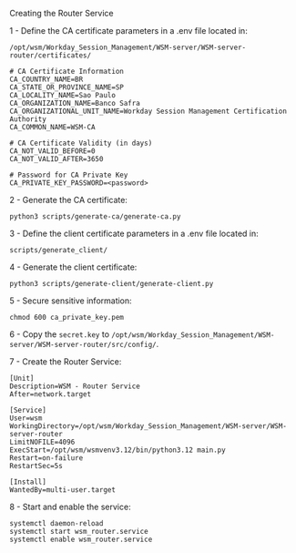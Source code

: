 Creating the Router Service

1 - Define the CA certificate parameters in a .env file located in:

    /opt/wsm/Workday_Session_Management/WSM-server/WSM-server-router/certificates/

```
# CA Certificate Information
CA_COUNTRY_NAME=BR
CA_STATE_OR_PROVINCE_NAME=SP
CA_LOCALITY_NAME=Sao Paulo
CA_ORGANIZATION_NAME=Banco Safra
CA_ORGANIZATIONAL_UNIT_NAME=Workday Session Management Certification Authority
CA_COMMON_NAME=WSM-CA

# CA Certificate Validity (in days)
CA_NOT_VALID_BEFORE=0
CA_NOT_VALID_AFTER=3650

# Password for CA Private Key
CA_PRIVATE_KEY_PASSWORD=<password>
```

2 - Generate the CA certificate:

    python3 scripts/generate-ca/generate-ca.py

3 - Define the client certificate parameters in a .env file located in:

    scripts/generate_client/

4 - Generate the client certificate:

    python3 scripts/generate-client/generate-client.py

5 - Secure sensitive information:

    chmod 600 ca_private_key.pem

6 - Copy the `secret.key` to `/opt/wsm/Workday_Session_Management/WSM-server/WSM-server-router/src/config/`.

7 - Create the Router Service:

```
[Unit]
Description=WSM - Router Service
After=network.target

[Service]
User=wsm
WorkingDirectory=/opt/wsm/Workday_Session_Management/WSM-server/WSM-server-router
LimitNOFILE=4096
ExecStart=/opt/wsm/wsmvenv3.12/bin/python3.12 main.py
Restart=on-failure
RestartSec=5s

[Install]
WantedBy=multi-user.target
```

8 - Start and enable the service:

    systemctl daemon-reload
    systemctl start wsm_router.service
    systemctl enable wsm_router.service
